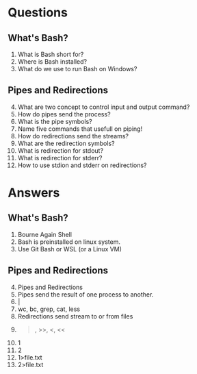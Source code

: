 # Questions
## What's Bash?
1. What is Bash short for?
2. Where is Bash installed?
3. What do we use to run Bash on Windows?
## Pipes and Redirections
4. What are two concept to control input and output command?
5. How do pipes send the process?
6. What is the pipe symbols?
7. Name five commands that usefull on piping!
8. How do redirections send the streams?
9. What are the redirection symbols?  
10. What is redirection for stdout?
11. What is redirection for stderr?
12. How to use stdion and stderr on redirections?


# Answers
## What's Bash?
1. Bourne Again Shell
2. Bash is preinstalled on linux system.
3. Use Git Bash or WSL (or a Linux VM)
## Pipes and Redirections
4. Pipes and Redirections
5. Pipes send the result of one process to another.
6. |
7. wc, bc, grep, cat, less
8. Redirections send stream to or from files
9. >, >>, <, <<
10. 1
11. 2
12. 1>file.txt
13. 2>file.txt
